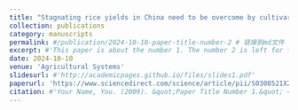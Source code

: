 ```yaml
---
title: "Stagnating rice yields in China need to be overcome by cultivars and management improvements"
collection: publications
category: manuscripts
permalink: #/publication/2024-10-10-paper-title-number-2 # 链接到md文件
excerpt: #'This paper is about the number 1. The number 2 is left for future work.'
date: 2024-10-10
venue: 'Agricultural Systems'
slidesurl: #'http://academicpages.github.io/files/slides1.pdf'
paperurl: 'https://www.sciencedirect.com/science/article/pii/S0308521X24002841?via%3Dihub'
citation: #'Your Name, You. (2009). &quot;Paper Title Number 1.&quot; <i>Journal 1</i>. 1(1).'
---
```


<!--#可以展示的#The contents above will be part of a list of publications, if the user clicks the link for the publication than the contents of section will be rendered as a full page, allowing you to provide more information about the paper for the reader. When publications are displayed as a single page, the contents of the above "citation" field will automatically be included below this section in a smaller font.-->

